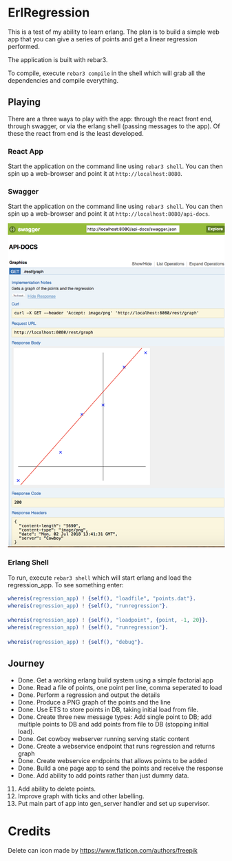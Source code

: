 # ErlRegression

This is a test of my ability to learn erlang. The plan is to build a simple web app that you can give a series of points and get a linear regression performed.

The application is built with rebar3. 

To compile, execute `rebar3 compile` in the shell which will grab all the dependencies and compile everything. 

## Playing

There are a three ways to play with the app: through the react front end, through swagger, or via the erlang shell (passing messages to the app). Of these the react from end is the least developed.

### React App
Start the application on the command line using `rebar3 shell`. You can then spin up a web-browser and point it at `http://localhost:8080`.

### Swagger
Start the application on the command line using `rebar3 shell`. You can then spin up a web-browser and point it at `http://localhost:8080/api-docs`.

![alt text](https://raw.githubusercontent.com/garethwebber/erlregression/master/priv/v1_graph.png "Regression Graph")

### Erlang Shell
To run, execute `rebar3 shell` which will start erlang and load the regression_app. To see something enter: 

```erlang
whereis(regression_app) ! {self(), "loadfile", "points.dat"}.
whereis(regression_app) ! {self(), "runregression"}.         

whereis(regression_app) ! {self(), "loadpoint", {point, -1, 20}}.
whereis(regression_app) ! {self(), "runregression"}.             

whereis(regression_app) ! {self(), "debug"}.        
```

## Journey

+ Done. Get a working erlang build system using a simple factorial app
+ Done. Read a file of points, one point per line, comma seperated to load
+ Done. Perform a regression and output the details 
+ Done. Produce a PNG graph of the points and the line
+ Done. Use ETS to store points in DB, taking initial load from file. 
+ Done. Create three new message types: Add single point to DB; add multiple points to DB and add points from file to DB (stopping initial load).  
+ Done. Get cowboy webserver running serving static content
+ Done. Create a webservice endpoint that runs regression and returns graph
+ Done. Create webservice endpoints that allows points to be added
+ Done. Build a one page app to send the points and receive the response
+ Done. Add ability to add points rather than just dummy data.
11. Add ability to delete points.
12. Improve graph with ticks and other labelling.
13. Put main part of app into gen_server handler and set up supervisor.

# Credits
Delete can icon made by https://www.flaticon.com/authors/freepik
